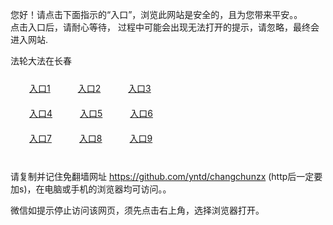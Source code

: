 您好！请点击下面指示的“入口”，浏览此网站是安全的，且为您带来平安。。 <br/>
点击入口后，请耐心等待， 过程中可能会出现无法打开的提示，请忽略，最终会进入网站. </br>

法轮大法在长春<br/>
<div style="padding:10px"><a style="margin:20px" target="_blank" href="https://d25kynnmr8jchb.cloudfront.net/2Qpsp?clyskkzm" id="ccLink1" rel="nofollow">入口1</a> <a target="_blank" style="margin:20px" href="https://dr9u5xupco9du.cloudfront.net/2Qpsp?cfvnf" id="ccLink2" rel="nofollow">入口2</a> <a style="margin:20px" target="_blank" href="https://d9qn6yjj1n9n5.cloudfront.net/2Qpsp?oqazjog" id="ccLink3" rel="nofollow">入口3</a></div>

<div style="padding:10px" ><a style="margin:20px" target="_blank" href="https://d25kynnmr8jchb.cloudfront.net/2Qpsp?clyskkzm" id="ccLink4" rel="nofollow">入口4</a> <a style="margin:20px" href="https://dr9u5xupco9du.cloudfront.net/2Qpsp?cfvnf" target="_blank" id="ccLink5" rel="nofollow">入口5</a> <a style="margin:20px" href="https://d9qn6yjj1n9n5.cloudfront.net/2Qpsp?oqazjog" target="_blank" id="ccLink6" rel="nofollow">入口6</a></div>

<div style="padding:10px"><a style="margin:20px" target="_blank" href="https://d25kynnmr8jchb.cloudfront.net/2Qpsp?clyskkzm" id="ccLink7" rel="nofollow">入口7</a> <a style="margin:20px" href="https://dr9u5xupco9du.cloudfront.net/2Qpsp?cfvnf" target="_blank" id="ccLink8" rel="nofollow">入口8</a> <a style="margin:20px" target="_blank" href="https://d9qn6yjj1n9n5.cloudfront.net/2Qpsp?oqazjog" id="ccLink9" rel="nofollow">入口9</a></div>

<br/>



请复制并记住免翻墙网址 https://github.com/yntd/changchunzx (http后一定要加s)，在电脑或手机的浏览器均可访问。。<br/>

微信如提示停止访问该网页，须先点击右上角，选择浏览器打开。
